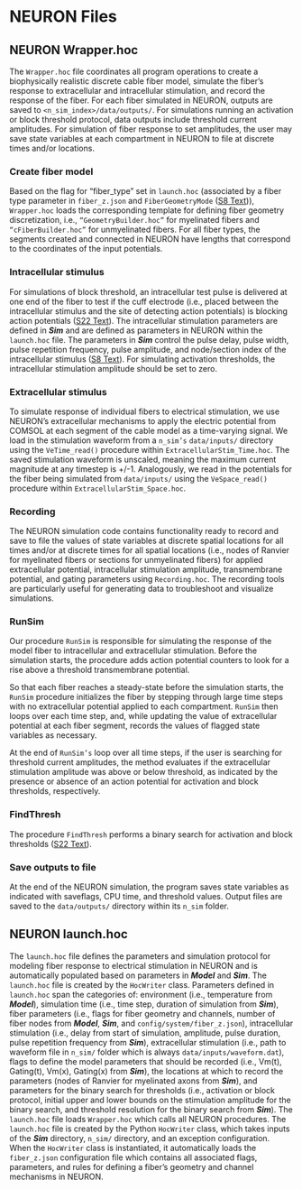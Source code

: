 # NEURON Files
## NEURON Wrapper.hoc

The ```Wrapper.hoc``` file coordinates all program operations to create a
biophysically realistic discrete cable fiber model, simulate the fiber’s
response to extracellular and intracellular stimulation, and record the
response of the fiber. For each fiber simulated in NEURON, outputs are
saved to ```<n_sim_index>/data/outputs/```. For simulations running an
activation or block threshold protocol, data outputs include threshold
current amplitudes. For simulation of fiber response to set amplitudes,
the user may save state variables at each compartment in NEURON to file
at discrete times and/or locations.

###  Create fiber model

Based on the flag for “fiber\_type” set in ```launch.hoc``` (associated by a
fiber type parameter in ```fiber_z.json``` and ```FiberGeometryMode``` ([S8 Text](S8-JSON-file-parameter-guide))),
```Wrapper.hoc``` loads the corresponding template for defining fiber geometry
discretization, i.e., ```“GeometryBuilder.hoc”``` for myelinated fibers and
```“cFiberBuilder.hoc”``` for unmyelinated fibers. For all fiber types, the
segments created and connected in NEURON have lengths that correspond to
the coordinates of the input potentials.

###  Intracellular stimulus

For simulations of block threshold, an intracellular test pulse is
delivered at one end of the fiber to test if the cuff electrode (i.e.,
placed between the intracellular stimulus and the site of detecting
action potentials) is blocking action potentials ([S22 Text](S22-Simulation-protocols)). The intracellular
stimulation parameters are defined in ***Sim*** and are defined as
parameters in NEURON within the ```launch.hoc``` file. The parameters in
***Sim*** control the pulse delay, pulse width, pulse repetition
frequency, pulse amplitude, and node/section index of the intracellular
stimulus ([S8 Text](S8-JSON-file-parameter-guide)). For simulating activation thresholds, the intracellular
stimulation amplitude should be set to zero.

###  Extracellular stimulus

To simulate response of individual fibers to electrical stimulation, we
use NEURON’s extracellular mechanisms to apply the electric potential
from COMSOL at each segment of the cable model as a time-varying signal.
We load in the stimulation waveform from a ```n_sim’s``` ```data/inputs/```
directory using the ```VeTime_read()``` procedure within
```ExtracellularStim_Time.hoc```. The saved stimulation waveform is unscaled,
meaning the maximum current magnitude at any timestep is +/-1.
Analogously, we read in the potentials for the fiber being simulated
from ```data/inputs/``` using the ```VeSpace_read()``` procedure within
```ExtracellularStim_Space.hoc```.

###  Recording

The NEURON simulation code contains functionality ready to record and
save to file the values of state variables at discrete spatial locations
for all times and/or at discrete times for all spatial locations (i.e.,
nodes of Ranvier for myelinated fibers or sections for unmyelinated
fibers) for applied extracellular potential, intracellular stimulation
amplitude, transmembrane potential, and gating parameters using
```Recording.hoc```. The recording tools are particularly useful for
generating data to troubleshoot and visualize simulations.

###  RunSim

Our procedure ```RunSim``` is responsible for simulating the response of the
model fiber to intracellular and extracellular stimulation. Before the
simulation starts, the procedure adds action potential counters to look
for a rise above a threshold transmembrane potential.

So that each fiber reaches a steady-state before the simulation starts,
the ```RunSim``` procedure initializes the fiber by stepping through large
time steps with no extracellular potential applied to each compartment.
```RunSim``` then loops over each time step, and, while updating the value of
extracellular potential at each fiber segment, records the values of
flagged state variables as necessary.

At the end of ```RunSim’s``` loop over all time steps, if the user is
searching for threshold current amplitudes, the method evaluates if the
extracellular stimulation amplitude was above or below threshold, as
indicated by the presence or absence of an action potential for
activation and block thresholds, respectively.

###  FindThresh

The procedure ```FindThresh``` performs a binary search for activation and
block thresholds ([S22 Text](S22-Simulation-protocols)).

###  Save outputs to file

At the end of the NEURON simulation, the program saves state variables
as indicated with saveflags, CPU time, and threshold values. Output
files are saved to the ```data/outputs/``` directory within its ```n_sim``` folder.

## NEURON launch.hoc
The ```launch.hoc``` file defines the parameters and simulation protocol for
modeling fiber response to electrical stimulation in NEURON and is
automatically populated based on parameters in ***Model*** and
***Sim***. The ```launch.hoc``` file is created by the ```HocWriter``` class.
Parameters defined in ```launch.hoc``` span the categories of: environment
(i.e., temperature from ***Model***), simulation time (i.e., time step,
duration of simulation from ***Sim***), fiber parameters (i.e., flags
for fiber geometry and channels, number of fiber nodes from ***Model***,
***Sim***, and ```config/system/fiber_z.json```), intracellular stimulation
(i.e., delay from start of simulation, amplitude, pulse duration, pulse
repetition frequency from ***Sim***), extracellular stimulation (i.e.,
path to waveform file in ```n_sim/``` folder which is always
```data/inputs/waveform.dat```), flags to define the model parameters that
should be recorded (i.e., Vm(t), Gating(t), Vm(x), Gating(x) from
***Sim***), the locations at which to record the parameters (nodes of
Ranvier for myelinated axons from ***Sim***), and parameters for the
binary search for thresholds (i.e., activation or block protocol,
initial upper and lower bounds on the stimulation amplitude for the
binary search, and threshold resolution for the binary search from
***Sim***). The ```launch.hoc``` file loads ```Wrapper.hoc``` which calls all NEURON
procedures. The ```launch.hoc``` file is created by the Python ```HocWriter```
class, which takes inputs of the ***Sim*** directory, ```n_sim/``` directory,
and an exception configuration. When the ```HocWriter``` class is
instantiated, it automatically loads the ```fiber_z.json``` configuration
file which contains all associated flags, parameters, and rules for
defining a fiber’s geometry and channel mechanisms in NEURON.
